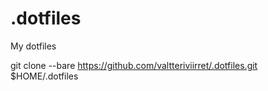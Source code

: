 # .dotfiles
My dotfiles

git clone --bare https://github.com/valtteriviirret/.dotfiles.git $HOME/.dotfiles

